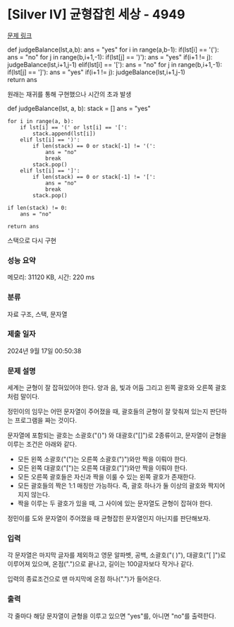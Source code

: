 # [Silver IV] 균형잡힌 세상 - 4949 

[문제 링크](https://www.acmicpc.net/problem/4949) 


def judgeBalance(lst,a,b):
    ans = "yes"
    for i in range(a,b-1):
        if(lst[i] == '('):
            ans = "no"
            for j in range(b,i+1,-1):
                if(lst[j] == ')'):
                    ans = "yes"
                    if(i+1 != j):
                        judgeBalance(lst,i+1,j-1)
        elif(lst[i] == '['):
             ans = "no"
             for j in range(b,i+1,-1):
                 if(lst[j] == ']'):
                     ans = "yes"
                     if(i+1 != j):
                         judgeBalance(lst,i+1,j-1)                   
    return ans    

원래는 재귀를 통해 구현했으나 시간의 초과 발생

def judgeBalance(lst, a, b):
    stack = []
    ans = "yes"
    
    for i in range(a, b):
        if lst[i] == '(' or lst[i] == '[':
            stack.append(lst[i])
        elif lst[i] == ')':
            if len(stack) == 0 or stack[-1] != '(':
                ans = "no"
                break
            stack.pop()
        elif lst[i] == ']':
            if len(stack) == 0 or stack[-1] != '[':
                ans = "no"
                break
            stack.pop()
    
    if len(stack) != 0:
        ans = "no"
    
    return ans

스택으로 다시 구현

### 성능 요약

메모리: 31120 KB, 시간: 220 ms

### 분류

자료 구조, 스택, 문자열

### 제출 일자

2024년 9월 17일 00:50:38

### 문제 설명

<p>세계는 균형이 잘 잡혀있어야 한다. 양과 음, 빛과 어둠 그리고 왼쪽 괄호와 오른쪽 괄호처럼 말이다.</p>

<p>정민이의 임무는 어떤 문자열이 주어졌을 때, 괄호들의 균형이 잘 맞춰져 있는지 판단하는 프로그램을 짜는 것이다.</p>

<p>문자열에 포함되는 괄호는 소괄호("()") 와 대괄호("[]")로 2종류이고, 문자열이 균형을 이루는 조건은 아래와 같다.</p>

<ul>
	<li>모든 왼쪽 소괄호("(")는 오른쪽 소괄호(")")와만 짝을 이뤄야 한다.</li>
	<li>모든 왼쪽 대괄호("[")는 오른쪽 대괄호("]")와만 짝을 이뤄야 한다.</li>
	<li>모든 오른쪽 괄호들은 자신과 짝을 이룰 수 있는 왼쪽 괄호가 존재한다.</li>
	<li>모든 괄호들의 짝은 1:1 매칭만 가능하다. 즉, 괄호 하나가 둘 이상의 괄호와 짝지어지지 않는다.</li>
	<li>짝을 이루는 두 괄호가 있을 때, 그 사이에 있는 문자열도 균형이 잡혀야 한다.</li>
</ul>

<p>정민이를 도와 문자열이 주어졌을 때 균형잡힌 문자열인지 아닌지를 판단해보자.</p>

### 입력 

 <p>각 문자열은 마지막 글자를 제외하고 영문 알파벳, 공백, 소괄호("( )"), 대괄호("[ ]")로 이루어져 있으며, 온점(".")으로 끝나고, 길이는 100글자보다 작거나 같다.</p>

<div>입력의 종료조건으로 맨 마지막에 온점 하나(".")가 들어온다.</div>

### 출력 

 <p>각 줄마다 해당 문자열이 균형을 이루고 있으면 "yes"를, 아니면 "no"를 출력한다.</p>

